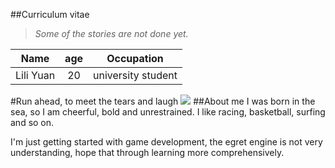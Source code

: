 ##Curriculum vitae
>*Some of the stories are not done yet.*

| Name         |age         |Occupation |
| ------------- |:-------------:|:-----:|
| Lili Yuan           | 20            | university student  |
#Run ahead, to meet the tears and laugh
![](http://img5.imgtn.bdimg.com/it/u=3065262222,3596772621&fm=206&gp=0.jpg)
##About me
I was born in the sea, so I am cheerful, bold and unrestrained. I like racing, basketball, surfing and so on.

I'm just getting started with game development, the egret engine is not very understanding, hope that through learning more comprehensively.
